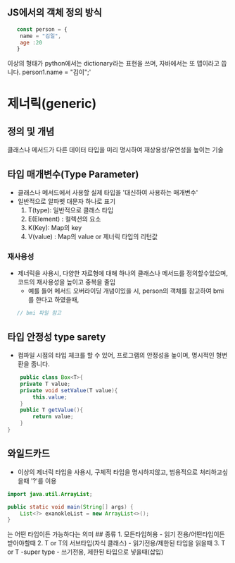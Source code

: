 ## JS에서의 객체 정의 방식
```jsx
   const person = {
    name = "김일",
    age :20
   }

```
이상의 형태가 python에서는 dictionary라는 표현을 쓰며, 자바에서는 또 맵이라고 씁니다.
person1.name = "김이";'

# 제너릭(generic)
## 정의 및 개념
클래스나 메서드가 다른 데이터 타입을 미리 명시하여 재상용성/유연성을 높이는 기술

## 타입 매개변수(Type Parameter)
- 클래스나 메서드에서 사용할 실제 타입을 '대신하여 사용하는 매개변수'
- 일반적으로 알파벳 대문자 하나로 표기
  1. T(type): 일반적으로 클래스 타입 
  2. E(Element) : 컬렉션의 요소
  3. K(Key): Map의 key
  4. V(value) : Map의 value or 제너릭 타입의 리턴값

### 재사용성
- 제너릭을 사용시, 다양한 자료형에 대해 하나의 클래스나 메서드를 정의할수있으며, 코드의 재사용성을 높이고 중복을 줄임
    - 예를 들어 메서드 오버라이딩 개념이있을 시, person의 객체를 참고하여 bmi를 한다고 하였을때,
```java
   // bmi 파일 참고

```
## 타입 안정성 type sarety
- 컴파일 시점의 타입 체크를 할 수 있어, 프로그램의 안정성을 높이며, 명시적인 형변환을 줍니다.
```java
    public class Box<T>{
    private T value;
    private void setValue(T value){
        this.value;
    }
    public T getValue(){
        return value;
    }
}
```
## 와일드카드
- 이상의 제너릭 타입을 사용시, 구체적 타입을 명시하지않고, 범용적으로 처리하고싶을때 '?'를 이용

```java
import java.util.ArrayList;

public static void main(String[] args) {
    List<?> exanokleList = new ArrayList<>();
}
```
<?> 는 어떤 타입이든 가능하다는 의미

## 종류
1. 모든타입허용
    - 읽기 전용/어떤타입이든 받아야할때
2. T or T의 서브타입(자식 클래스)
    - 읽기전용/제한된 타입을 읽을때
3. T or T -super type
    - 쓰기전용, 제한된 타입으로 넣을때(삽입)